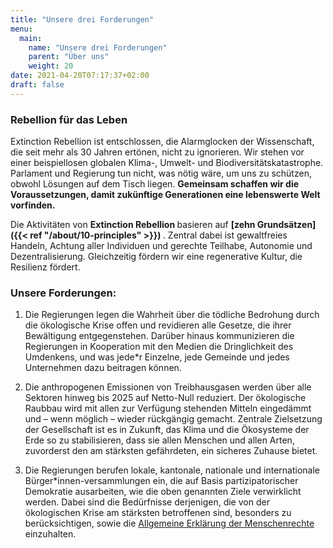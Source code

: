 ```yaml
---
title: "Unsere drei Forderungen"
menu:
  main:
    name: "Unsere drei Forderungen"
    parent: "Über uns"
    weight: 20
date: 2021-04-20T07:17:37+02:00
draft: false
---
```


### Rebellion für das <span class="green-fucxed">Leben</span>

Extinction Rebellion ist entschlossen, die Alarmglocken der Wissenschaft, die seit mehr als 30 Jahren ertönen, nicht zu ignorieren. Wir stehen vor einer beispiellosen globalen Klima-, Umwelt- und Biodiversitätskatastrophe. Parlament und Regierung tun nicht, was nötig wäre, um uns zu schützen, obwohl Lösungen auf dem Tisch liegen.  <b>Gemeinsam schaffen wir die Voraussetzungen, damit zukünftige Generationen eine lebenswerte Welt vorfinden. </b>

Die Aktivitäten von  <b>Extinction Rebellion </b> basieren auf   <b>[zehn Grundsätzen]({{< ref "/about/10-principles" >}}) </b>. Zentral dabei ist gewaltfreies Handeln, Achtung aller Individuen und gerechte Teilhabe, Autonomie und Dezentralisierung. Gleichzeitig fördern wir eine regenerative Kultur, die Resilienz fördert.

### Unsere Forderungen:

1. Die Regierungen legen die Wahrheit über die tödliche Bedrohung durch die ökologische Krise offen und revidieren alle Gesetze, die ihrer Bewältigung entgegenstehen. Darüber hinaus kommunizieren die Regierungen in Kooperation mit den Medien die Dringlichkeit des Umdenkens, und was jede*r Einzelne, jede Gemeinde und jedes Unternehmen dazu beitragen können.


2. Die anthropogenen Emissionen von Treibhausgasen werden über alle Sektoren hinweg bis 2025 auf Netto-Null reduziert. Der ökologische Raubbau wird mit allen zur Verfügung stehenden Mitteln eingedämmt und – wenn möglich – wieder rückgängig gemacht. Zentrale Zielsetzung der Gesellschaft ist es in Zukunft, das Klima und die Ökosysteme der Erde so zu stabilisieren, dass sie allen Menschen und allen Arten, zuvorderst den am stärksten gefährdeten, ein sicheres Zuhause bietet.

3. Die Regierungen berufen lokale, kantonale, nationale und internationale Bürger*innen-versammlungen ein, die auf Basis partizipatorischer Demokratie ausarbeiten, wie die oben genannten Ziele verwirklicht werden. Dabei sind die Bedürfnisse derjenigen, die von der ökologischen Krise am stärksten betroffenen sind, besonders zu berücksichtigen, sowie die [Allgemeine Erklärung der Menschenrechte](https://www.un.org/en/universal-declaration-human-rights/) einzuhalten.
